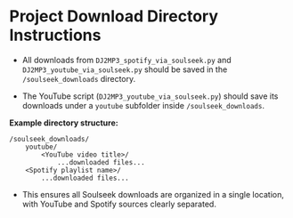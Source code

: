 # Project Download Directory Instructions

- All downloads from `DJ2MP3_spotify_via_soulseek.py` and `DJ2MP3_youtube_via_soulseek.py` should be saved in the `/soulseek_downloads` directory.

- The YouTube script (`DJ2MP3_youtube_via_soulseek.py`) should save its downloads under a `youtube` subfolder inside `/soulseek_downloads`.

**Example directory structure:**

```
/soulseek_downloads/
    youtube/
        <YouTube video title>/
            ...downloaded files...
    <Spotify playlist name>/
        ...downloaded files...
```

- This ensures all Soulseek downloads are organized in a single location, with YouTube and Spotify sources clearly separated. 